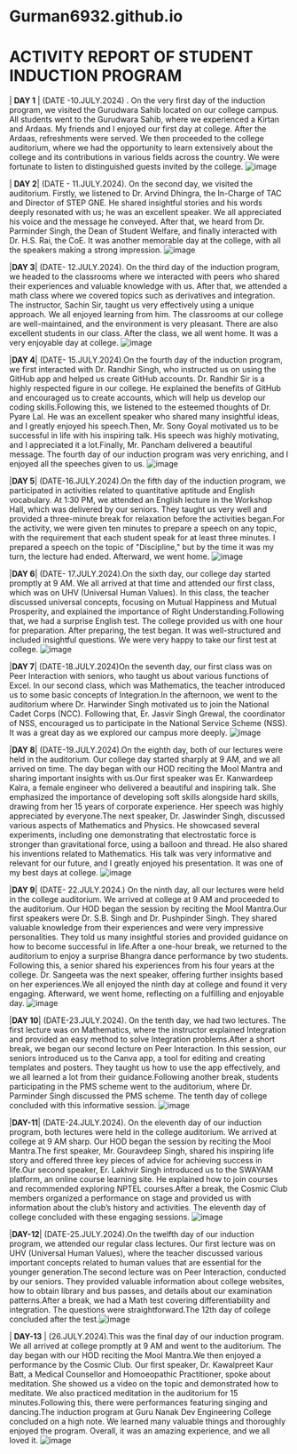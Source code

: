 # Gurman6932.github.io

# ACTIVITY REPORT OF STUDENT INDUCTION PROGRAM

| __DAY 1__ | (DATE -10.JULY.2024) . On the very first day of the induction program, we visited the Gurudwara Sahib located on our college campus. All students went to the Gurudwara Sahib, where we experienced a Kirtan and Ardaas. My friends and I enjoyed our first day at college. After the Ardaas, refreshments were served. We then proceeded to the college auditorium, where we had the opportunity to learn extensively about the college and its contributions in various fields across the country. We were fortunate to listen to distinguished guests invited by the college. ![image](https://github.com/user-attachments/assets/c4687838-d8be-443e-9b57-5ce884b79797)


| __DAY 2__| (DATE - 11.JULY.2024). On the second day, we visited the auditorium. Firstly, we listened to Dr. Arvind Dhingra, the In-Charge of TAC and Director of STEP GNE. He shared insightful stories and his words deeply resonated with us; he was an excellent speaker. We all appreciated his voice and the message he conveyed. After that, we heard from Dr. Parminder Singh, the Dean of Student Welfare, and finally interacted with Dr. H.S. Rai, the CoE. It was another memorable day at the college, with all the speakers making a strong impression. ![image](https://github.com/user-attachments/assets/250f41a3-c748-43b4-9b07-8aa1faa30c9f)


|__DAY 3__| (DATE- 12.JULY.2024). On the third day of the induction program, we headed to the classrooms where we interacted with peers who shared their experiences and valuable knowledge with us. After that, we attended a math class where we covered topics such as derivatives and integration. The instructor, Sachin Sir, taught us very effectively using a unique approach. We all enjoyed learning from him. The classrooms at our college are well-maintained, and the environment is very pleasant. There are also excellent students in our class. After the class, we all went home. It was a very enjoyable day at college. ![image](https://github.com/user-attachments/assets/12ca8f24-cbc7-4530-b0a8-04c28ea29727)


|__DAY 4__| (DATE- 15.JULY.2024).On the fourth day of the induction program, we first interacted with Dr. Randhir Singh, who instructed us on using the GitHub app and helped us create GitHub accounts. Dr. Randhir Sir is a highly respected figure in our college. He explained the benefits of GitHub and encouraged us to create accounts, which will help us develop our coding skills.Following this, we listened to the esteemed thoughts of Dr. Pyare Lal. He was an excellent speaker who shared many insightful ideas, and I greatly enjoyed his speech.Then, Mr. Sony Goyal motivated us to be successful in life with his inspiring talk. His speech was highly motivating, and I appreciated it a lot.Finally, Mr. Pancham delivered a beautiful message. The fourth day of our induction program was very enriching, and I enjoyed all the speeches given to us. ![image](https://github.com/user-attachments/assets/f8fecde9-377a-4b94-9217-8ac4975cb549)


|__DAY 5__| (DATE-16.JULY.2024).On the fifth day of the induction program, we participated in activities related to quantitative aptitude and English vocabulary. At 1:30 PM, we attended an English lecture in the Workshop Hall, which was delivered by our seniors. They taught us very well and provided a three-minute break for relaxation before the activities began.For the activity, we were given ten minutes to prepare a speech on any topic, with the requirement that each student speak for at least three minutes. I prepared a speech on the topic of "Discipline," but by the time it was my turn, the lecture had ended. Afterward, we went home. ![image](https://github.com/user-attachments/assets/1fa9345a-a249-44c2-afe0-4198c82e37c2)


|__DAY 6__| (DATE- 17.JULY.2024).On the sixth day, our college day started promptly at 9 AM. We all arrived at that time and attended our first class, which was on UHV (Universal Human Values). In this class, the teacher discussed universal concepts, focusing on Mutual Happiness and Mutual Prosperity, and explained the importance of Right Understanding.Following that, we had a surprise English test. The college provided us with one hour for preparation. After preparing, the test began. It was well-structured and included insightful questions. We were very happy to take our first test at college. ![image](https://github.com/user-attachments/assets/4669bdc1-4eac-4880-b333-2a57b647c401)


|__DAY 7__| (DATE-18.JULY.2024)On the seventh day, our first class was on Peer Interaction with seniors, who taught us about various functions of Excel. In our second class, which was Mathematics, the teacher introduced us to some basic concepts of Integration.In the afternoon, we went to the auditorium where Dr. Harwinder Singh motivated us to join the National Cadet Corps (NCC). Following that, Er. Jasvir Singh Grewal, the coordinator of NSS, encouraged us to participate in the National Service Scheme (NSS). It was a great day as we explored our campus more deeply. ![image](https://github.com/user-attachments/assets/5b0d0692-8651-4cd7-b41f-e633a9e05907)


|__DAY 8__| (DATE-19.JULY.2024).On the eighth day, both of our lectures were held in the auditorium. Our college day started sharply at 9 AM, and we all arrived on time. The day began with our HOD reciting the Mool Mantra and sharing important insights with us.Our first speaker was Er. Kanwardeep Kalra, a female engineer who delivered a beautiful and inspiring talk. She emphasized the importance of developing soft skills alongside hard skills, drawing from her 15 years of corporate experience. Her speech was highly appreciated by everyone.The next speaker, Dr. Jaswinder Singh, discussed various aspects of Mathematics and Physics. He showcased several experiments, including one demonstrating that electrostatic force is stronger than gravitational force, using a balloon and thread. He also shared his inventions related to Mathematics. His talk was very informative and relevant for our future, and I greatly enjoyed his presentation. It was one of my best days at college. ![image](https://github.com/user-attachments/assets/87c48769-afa0-48eb-bbf6-ccbe68e41980)


|__DAY 9__| (DATE- 22.JULY.2024.) On the ninth day, all our lectures were held in the college auditorium. We arrived at college at 9 AM and proceeded to the auditorium. Our HOD began the session by reciting the Mool Mantra.Our first speakers were Dr. S.B. Singh and Dr. Pushpinder Singh. They shared valuable knowledge from their experiences and were very impressive personalities. They told us many insightful stories and provided guidance on how to become successful in life.After a one-hour break, we returned to the auditorium to enjoy a surprise Bhangra dance performance by two students. Following this, a senior shared his experiences from his four years at the college. Dr. Sangeeta was the next speaker, offering further insights based on her experiences.We all enjoyed the ninth day at college and found it very engaging. Afterward, we went home, reflecting on a fulfilling and enjoyable day. ![image](https://github.com/user-attachments/assets/7cae0877-756b-4d82-a4df-92f84fd0360b)


|__DAY 10__| (DATE-23.JULY.2024). On the tenth day, we had two lectures. The first lecture was on Mathematics, where the instructor explained Integration and provided an easy method to solve Integration problems.After a short break, we began our second lecture on Peer Interaction. In this session, our seniors introduced us to the Canva app, a tool for editing and creating templates and posters. They taught us how to use the app effectively, and we all learned a lot from their guidance.Following another break, students participating in the PMS scheme went to the auditorium, where Dr. Parminder Singh discussed the PMS scheme. The tenth day of college concluded with this informative session. ![image](https://github.com/user-attachments/assets/879c0f0a-ba20-4de0-94d3-65c03d93da6b)


|__DAY-11__| (DATE-24.JULY.2024). On the eleventh day of our induction program, both lectures were held in the college auditorium. We arrived at college at 9 AM sharp. Our HOD began the session by reciting the Mool Mantra.The first speaker, Mr. Gouravdeep Singh, shared his inspiring life story and offered three key pieces of advice for achieving success in life.Our second speaker, Er. Lakhvir Singh introduced us to the SWAYAM platform, an online course learning site. He explained how to join courses and recommended exploring NPTEL courses.After a break, the Cosmic Club members organized a performance on stage and provided us with information about the club’s history and activities. The eleventh day of college concluded with these engaging sessions. ![image](https://github.com/user-attachments/assets/a7357195-7bb9-4eef-b419-000ee45788e5)


|__DAY-12__| (DATE-25.JULY.2024).On the twelfth day of our induction program, we attended our regular class lectures. Our first lecture was on UHV (Universal Human Values), where the teacher discussed various important concepts related to human values that are essential for the younger generation.The second lecture was on Peer Interaction, conducted by our seniors. They provided valuable information about college websites, how to obtain library and bus passes, and details about our examination patterns.After a break, we had a Math test covering differentiability and integration. The questions were straightforward.The 12th day of college concluded after the test.![image](https://github.com/user-attachments/assets/e37a8178-0e93-45c5-aca5-fb6cdfcbf5be)


| __DAY-13__ | (26.JULY.2024).This was the final day of our induction program. We all arrived at college promptly at 9 AM and went to the auditorium. The day began with our HOD reciting the Mool Mantra.We then enjoyed a performance by the Cosmic Club. Our first speaker, Dr. Kawalpreet Kaur Batt, a Medical Counsellor and Homoeopathic Practitioner, spoke about meditation. She showed us a video on the topic and demonstrated how to meditate. We also practiced meditation in the auditorium for 15 minutes.Following this, there were performances featuring singing and dancing.The induction program at Guru Nanak Dev Engineering College concluded on a high note. We learned many valuable things and thoroughly enjoyed the program. Overall, it was an amazing experience, and we all loved it. ![image](https://github.com/user-attachments/assets/080fc774-f9c1-430d-9f22-4ae57c91382e)



